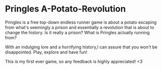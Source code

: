 # Pringles A-Potato-Revolution
Pringles is a free top-down endless runner game is about a potato escaping from what's seemingly a prison and essentially a revolution that is about to change the history. Is it really a prison? What is Pringles actually running from?

With an indulging lore and a horrifying history,I can assure that you won't be disappointed. Play, explore and have fun!

This is my first ever game, so any feedback is highly appreciated! <3

